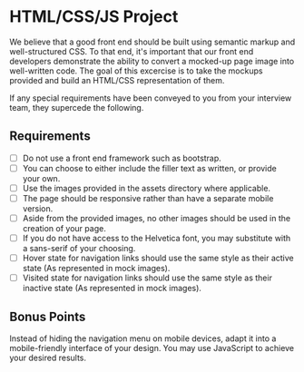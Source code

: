 # HTML/CSS/JS Project

We believe that a good front end should be built using semantic markup and well-structured CSS. To that end, it's important that our front end developers demonstrate the ability to convert a mocked-up page image into well-written code. The goal of this excercise is to take the mockups provided and build an HTML/CSS representation of them.

If any special requirements have been conveyed to you from your interview
team, they supercede the following.

## Requirements

- [ ] Do not use a front end framework such as bootstrap.
- [ ] You can choose to either include the filler text as written, or provide your own.
- [ ] Use the images provided in the assets directory where applicable.
- [ ] The page should be responsive rather than have a separate mobile version.
- [ ] Aside from the provided images, no other images should be used in the creation of your page.
- [ ] If you do not have access to the Helvetica font, you may substitute with a sans-serif of your choosing.
- [ ] Hover state for navigation links should use the same style as their active state (As represented in mock images).
- [ ] Visited state for navigation links should use the same style as their inactive state (As represented in mock images).

## Bonus Points

Instead of hiding the navigation menu on mobile devices, adapt it into a mobile-friendly interface of your design. You may use JavaScript to achieve your desired results.
